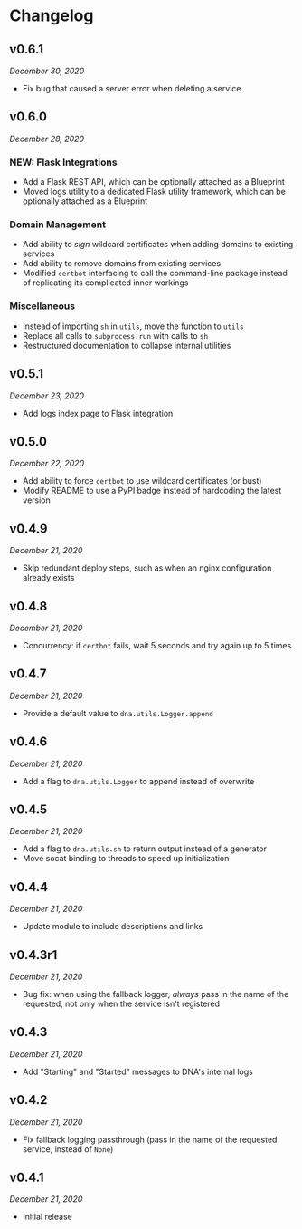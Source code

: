# Changelog

<!-- skip title -->

## v0.6.1

*December 30, 2020*

* Fix bug that caused a server error when deleting a service

## v0.6.0

*December 28, 2020*

### NEW: Flask Integrations

* Add a Flask REST API, which can be optionally attached as a Blueprint
* Moved logs utility to a dedicated Flask utility framework, which can be optionally attached as a Blueprint

### Domain Management

* Add ability to *sign* wildcard certificates when adding domains to existing services
* Add ability to remove domains from existing services
* Modified `certbot` interfacing to call the command-line package instead of replicating its complicated inner workings

### Miscellaneous

* Instead of importing `sh` in `utils`, move the function to `utils`
* Replace all calls to `subprocess.run` with calls to `sh`
* Restructured documentation to collapse internal utilities

## v0.5.1

*December 23, 2020*

* Add logs index page to Flask integration

## v0.5.0

*December 22, 2020*

* Add ability to force `certbot` to use wildcard certificates (or bust)
* Modify README to use a PyPI badge instead of hardcoding the latest version

## v0.4.9

*December 21, 2020*

* Skip redundant deploy steps, such as when an nginx configuration already exists

## v0.4.8

*December 21, 2020*

* Concurrency: if `certbot` fails, wait 5 seconds and try again up to 5 times

## v0.4.7

*December 21, 2020*

* Provide a default value to `dna.utils.Logger.append`

## v0.4.6

*December 21, 2020*

* Add a flag to `dna.utils.Logger` to append instead of overwrite

## v0.4.5

*December 21, 2020*

* Add a flag to `dna.utils.sh` to return output instead of a generator
* Move socat binding to threads to speed up initialization

## v0.4.4

*December 21, 2020*

* Update module to include descriptions and links

## v0.4.3r1

*December 21, 2020*

* Bug fix: when using the fallback logger, *always* pass in the name of the requested, not only when the service isn't registered

## v0.4.3

*December 21, 2020*

* Add "Starting" and "Started" messages to DNA's internal logs

## v0.4.2

*December 21, 2020*

* Fix fallback logging passthrough (pass in the name of the requested service, instead of `None`)

## v0.4.1

*December 21, 2020*

* Initial release
